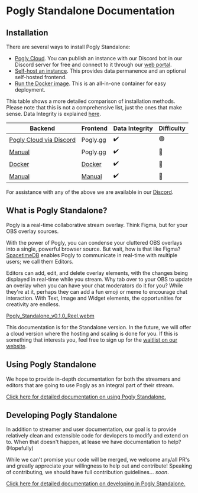 # Pogly Standalone Documentation

## Installation
There are several ways to install Pogly Standalone:
- [Pogly Cloud](https://discord.gg/uPQsBaVdB7). You can publish an instance with our Discord bot in our Discord server for free and connect to it through our [web portal](https://standalone.pogly.gg).
- [Self-host an instance](/install/manual.md). This provides data permanence and an optional self-hosted frontend.
- [Run the Docker image](/install/docker.md). This is an all-in-one container for easy deployment.
<!-- - [Publish a module to SpacetimeDB's testnet](/install/testnet.md). This is the simplest and fastest way to get up and running, but has the drawback that any data stored is subject to be wiped at any time without warning. -->

This table shows a more detailed comparison of installation methods. Please note that this is not a comprehensive list, just the ones that make sense.
Data Integrity is explained [here](/install/testnet.md#warning).

| Backend                                       | Frontend                              | Data Integrity     | Difficulty             |
|-----------------------------------------------|---------------------------------------|--------------------|------------------------|
| [Pogly Cloud via Discord](https://discord.gg/uPQsBaVdB7)    | Pogly.gg                              | :heavy_check_mark:               | :green_circle:         |
| [Manual](/install/manual.md)                  | Pogly.gg                              | :heavy_check_mark: | :large_orange_diamond: |
| [Docker](/install/docker.md)                 | [Docker](/install/docker.md)          | :heavy_check_mark: | :large_orange_diamond: |
| [Manual](/install/manual.md#backend)          | [Manual](/install/manual.md#frontend) | :heavy_check_mark: | :small_red_triangle:   |

<!--| [Testnet self published](/install/testnet.md) | Pogly.gg                              | :x:                | :green_circle:         | -->


For assistance with any of the above we are available in our [Discord](https://discord.gg/uPQsBaVdB7).

## What is Pogly Standalone?

Pogly is a real-time collaborative stream overlay. Think Figma, but for your OBS overlay sources. 

With the power of Pogly, you can condense your cluttered OBS overlays into a single, powerful browser source. But wait, how is that like Figma? [SpacetimeDB](https://spacetimedb.com) enables Pogly to communicate in real-time with multiple users; we call them Editors.

Editors can add, edit, and delete overlay elements, with the changes being displayed in real-time while you stream. Why tab over to your OBS to update an overlay when you can have your chat moderators do it for you? While they're at it, perhaps they can add a fun emoji or meme to encourage chat interaction. With Text, Image and Widget elements, the opportunities for creativity are endless.

[Pogly_Standalone_v0.1.0_Reel.webm](https://github.com/PoglyApp/pogly-standalone/assets/36650721/4d61ebb2-39f2-45c2-b736-e9bbe1500c02)

This documentation is for the Standalone version. In the future, we will offer a cloud version where the hosting and scaling is done for you. If this is something that interests you, feel free to sign up for the [waitlist on our website](https://pogly.gg).

## Using Pogly Standalone

We hope to provide in-depth documentation for both the streamers and editors that are going to use Pogly as an integral part of their stream. 

[Click here for detailed documentation on using Pogly Standalone.](/use/index.md)

## Developing Pogly Standalone

In addition to streamer and user documentation, our goal is to provide relatively clean and extensible code for devlopers to modify and extend on to. When that doesn't happen, at lease we have documentation to help? (Hopefully)

While we can't promise your code will be merged, we welcome any/all PR's and greatly appreciate your willingness to help out and contribute! Speaking of contributing, we should have full contribution guidelines... *soon*.

[Click here for detailed documentation on developing in Pogly Standalone.](/develop/index.md)
